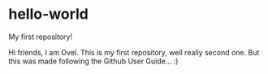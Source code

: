 # hello-world

My first repository!

Hi friends, I am Ovel. This is my first repository, well really second one. 
But this was made following the Github User Guide... :)
